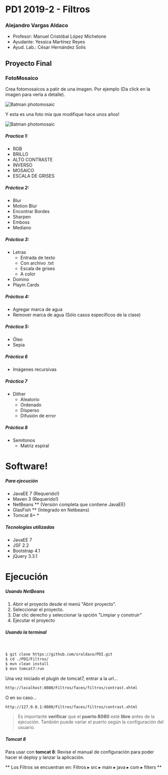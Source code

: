 # PD1 2019-2 - Filtros

### Alejandro Vargas Aldaco
- Profesor: Manuel Cristóbal López Michelone
- Ayudante: Yessica Martínez Reyes
- Ayud. Lab.: César Hernández Solís

## Proyecto Final
### FotoMosaico
  
Crea fotomosaicos a patir de una imagen. Por ejemplo (Da click en la imagen para verla a detalle).

<img alt="Batman photomosaic" style="max-width:100%;" src="https://raw.githubusercontent.com/sraldaco/PDI/master/Filtros/src/main/webapp/resources/output/Batman-Wallpaper-low-quality.jpg" >

Y esta es una foto mía que modifique hace unos años!

<img alt="Batman photomosaic" style="max-width:100%;" src="https://raw.githubusercontent.com/sraldaco/PDI/master/Filtros/src/main/webapp/resources/output/2014-11-07.jpg" >


##### Practica 1:

* RGB
* BRILLO
* ALTO CONTRASTE
* INVERSO
* MOSAICO
* ESCALA DE GRISES

##### Práctica 2:

* Blur
* Motion Blur
* Encontrar Bordes
* Sharpen
* Emboss
* Mediano

##### Práctica 3:

* Letras
  - Entrada de texto
  - Con archivo .txt
  - Escala de grises
  - A color 
* Domino
* Playin Cards

##### Práctica 4:

* Agregar marca de agua
* Remover marca de agua (Sólo casos específicos de la clase)

##### Práctica 5:

* Óleo
* Sepia

##### Práctica 6

* Imágenes recursivas 

##### Práctica 7

* Dither
  - Aleatorio
  - Ordenado
  - Disperso
  - Difusión de error

##### Práctica 8
* Semitonos
  - Matriz espiral
  
# Software!
##### Para ejecución
  - JavaEE 7 (Requerido!)
  - Maven 3 (Requerido!)
  - NetBeans ** (Versión completa que contiene JavaEE)
  - GlasFish ** (Integrado en Netbeans)
  - Tomcat 8+ *
##### Tecnologías utilizadas
  - JavaEE 7
  - JSF 2.2
  - Bootstrap 4.1
  - jQuery 3.3.1

# Ejecución

##### Usando NetBeans

1. Abrir el proyecto desde el menú "Abrir proyecto".
2. Seleccionar el proyecto.
3. Dar clic derecho y seleccionar la opción "Limpiar y construir"
4. Ejecutar el proyecto

##### Usando la terminal
&nbsp;
```sh
$ git clone https://github.com/sraldaco/PDI.git
$ cd ./PDI/Filtros/
$ mvn clean install
$ mvn tomcat7:run
```

Una vez iniciado el plugin de tomcat7, entrar a la url...
```sh
http://localhost:8080/Filtros/faces/filtros/contrast.xhtml
```

O en su caso...
```sh
http://127.0.0.1:8080/Filtros/faces/filtros/contrast.xhtml
```
> Es importante **verificar** que el **puerto 8080** esté **libre** antes de la ejecución.
También puede variar el puerto según la configuración del usuario.

##### Tomcat 8
Para usar con **tomcat 8**: Revise el manual de configuración para poder hacer el deploy y lanzar la aplicación.


** Los Filtros se encuentran en: Filtros⁩ ▸ ⁨src⁩ ▸ ⁨main⁩ ▸ ⁨java⁩ ▸ ⁨com⁩ ▸ ⁨filters⁩ **
